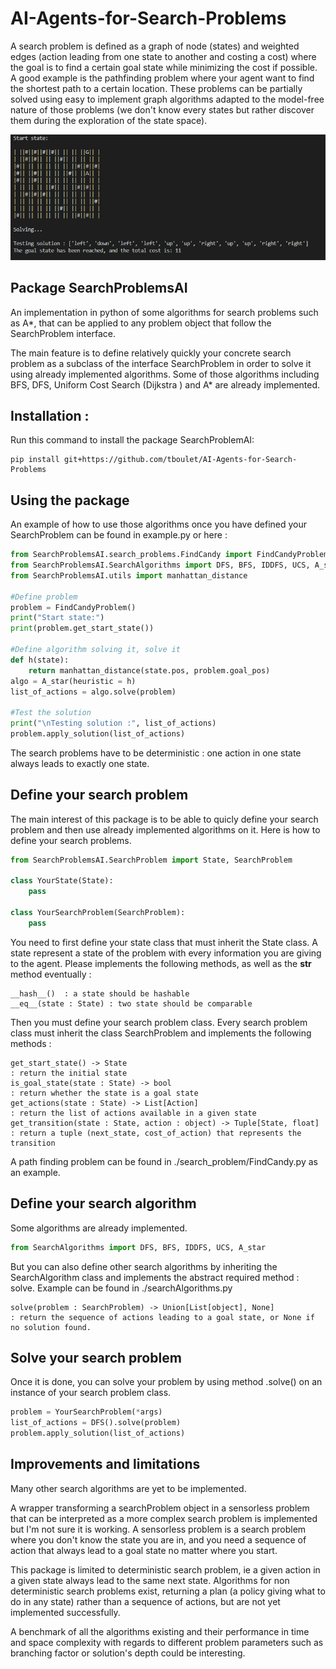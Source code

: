 # AI-Agents-for-Search-Problems
A search problem is defined as a graph of node (states) and weighted edges (action leading from one state to another and costing a cost) where the goal is to find a certain goal state while minimizing the cost if possible. A good example is the pathfinding problem where your agent want to find the shortest path to a certain location. 
These problems can be partially solved using easy to implement graph algorithms adapted to the model-free nature of those problems (we don't know every states but rather discover them during the exploration of the state space).

![Alt text](search_pb.png)

## Package SearchProblemsAI
An implementation in python of some algorithms for search problems such as A*, that can be applied to any problem object that follow the SearchProblem interface.

The main feature is to define relatively quickly your concrete search problem as a subclass of the interface SearchProblem in order to solve it using already implemented algorithms. Some of those algorithms including BFS, DFS, Uniform Cost Search (Dijkstra ) and A* are already implemented.

## Installation :
Run this command to install the package SearchProblemAI:

    pip install git+https://github.com/tboulet/AI-Agents-for-Search-Problems

## Using the package 
An example of how to use those algorithms once you have defined your SearchProblem can be found in example.py or here :

```python
from SearchProblemsAI.search_problems.FindCandy import FindCandyProblem
from SearchProblemsAI.SearchAlgorithms import DFS, BFS, IDDFS, UCS, A_star
from SearchProblemsAI.utils import manhattan_distance

#Define problem
problem = FindCandyProblem()
print("Start state:")
print(problem.get_start_state())

#Define algorithm solving it, solve it
def h(state):
    return manhattan_distance(state.pos, problem.goal_pos)
algo = A_star(heuristic = h)
list_of_actions = algo.solve(problem)

#Test the solution
print("\nTesting solution :", list_of_actions)
problem.apply_solution(list_of_actions)
```

The search problems have to be deterministic : one action in one state always leads to exactly one state.



## Define your search problem

The main interest of this package is to be able to quicly define your search problem and then use already implemented algorithms on it. Here is how to define your search problems.

```python
from SearchProblemsAI.SearchProblem import State, SearchProblem

class YourState(State):
    pass
    
class YourSearchProblem(SearchProblem):  
    pass
```

You need to first define your state class that must inherit the State class. A state represent a state of the problem with every information you are giving to the agent. Please implements the following methods, as well as the __str__ method eventually :

    __hash__()  : a state should be hashable
    __eq__(state : State) : two state should be comparable
      
Then you must define your search problem class. Every search problem class must inherit the class SearchProblem and implements the following methods :

    get_start_state() -> State                                                : return the initial state
    is_goal_state(state : State) -> bool                                      : return whether the state is a goal state
    get_actions(state : State) -> List[Action]                                : return the list of actions available in a given state
    get_transition(state : State, action : object) -> Tuple[State, float]     : return a tuple (next_state, cost_of_action) that represents the transition
      
A path finding problem can be found in ./search_problem/FindCandy.py as an example.
      

## Define your search algorithm
Some algorithms are already implemented.
```python
from SearchAlgorithms import DFS, BFS, IDDFS, UCS, A_star
```

But you can also define other search algorithms by inheriting the SearchAlgorithm class and implements the abstract required method : solve. Example can be found in ./searchAlgorithms.py

    solve(problem : SearchProblem) -> Union[List[object], None]               : return the sequence of actions leading to a goal state, or None if no solution found.



## Solve your search problem
Once it is done, you can solve your problem by using method .solve() on an instance of your search problem class.
````python
problem = YourSearchProblem(*args)
list_of_actions = DFS().solve(problem)
problem.apply_solution(list_of_actions)
````

## Improvements and limitations
Many other search algorithms are yet to be implemented.

A wrapper transforming a searchProblem object in a sensorless problem that can be interpreted as a more complex search problem is implemented but I'm not sure it is working. A sensorless problem is a search problem where you don't know the state you are in, and you need a sequence of action that always lead to a goal state no matter where you start. 

This package is limited to deterministic search problem, ie a given action in a given state always lead to the same next state. Algorithms for non deterministic search problems exist, returning a plan (a policy giving what to do in any state) rather than a sequence of actions, but are not yet implemented successfully.

A benchmark of all the algorithms existing and their performance in time and space complexity with regards to different problem parameters such as branching factor or solution's depth could be interesting.
